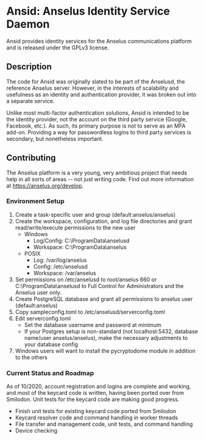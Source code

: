# Ansid: Anselus Identity Service Daemon

Ansid provides identity services for the Anselus communications platform and is released under the GPLv3 license. 

## Description

The code for Ansid was originally slated to be part of the Anselusd, the reference Anselus server. However, in the interests of scalability and usefulness as an identity and authentication provider, it was broken out into a separate service.

Unlike most multi-factor authentication solutions, Ansid is intended to be the identity provider, not the account on the third party service (Google, Facebook, etc.). As such, its primary purpose is not to serve as an MFA add-on. Providing a way for passwordless logins to third party services is secondary, but nonetheless important.

## Contributing

The Anselus platform is a very young, very ambitious project that needs help in all sorts of areas -- not just writing code. Find out more information at https://anselus.org/develop.

### Environment Setup

1. Create a task-specific user and group (default:anselus/anselus)
2. Create the workspace, configuration, and log file directories and grant read/write/execute permissions to the new user
	- Windows
		- Log/Config: C:\ProgramData\anselusd
		- Workspace: C:\ProgramData\anselus
	- POSIX
		- Log: /var/log/anselus
		- Config: /etc/anselusd
		- Workspace: /var/anselus
3. Set permissions on /etc/anselusd to root/anselus 660 or C:\ProgramData\anselusd to Full Control for Administrators and the Anselus user only. 
4. Create PostgreSQL database and grant all permissions to anselus user (default:anselus)
5. Copy sampleconfig.toml to /etc/anselusd/serverconfig.toml
6. Edit serverconfig.toml
	- Set the database username and password at minimum
	- If your Postgres setup is non-standard (not localhost:5432, database name/user anselus/anselus), make the necessary adjustments to your database config
7. Windows users will want to install the pycryptodome module in addition to the others

### Current Status and Roadmap

As of 10/2020, account registration and logins are complete and working, and most of the keycard code is written, having been ported over from Smilodon. Unit tests for the keycard code are making good progress.

- Finish unit tests for existing keycard code ported from Smilodon
- Keycard resolver code and command handling in worker threads
- File transfer and management code, unit tests, and command handling
- Device checking

